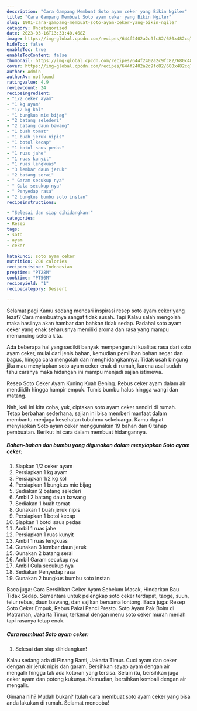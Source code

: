```yaml
---
description: "Cara Gampang Membuat Soto ayam ceker yang Bikin Ngiler"
title: "Cara Gampang Membuat Soto ayam ceker yang Bikin Ngiler"
slug: 1901-cara-gampang-membuat-soto-ayam-ceker-yang-bikin-ngiler
category: Uncategorized
date: 2023-03-16T13:33:40.468Z
image: https://img-global.cpcdn.com/recipes/644f2402a2c9fc82/680x482cq70/soto-ayam-ceker-foto-resep-utama.jpg
hideToc: false
enableToc: true
enableTocContent: false
thumbnail: https://img-global.cpcdn.com/recipes/644f2402a2c9fc82/680x482cq70/soto-ayam-ceker-foto-resep-utama.jpg
cover: https://img-global.cpcdn.com/recipes/644f2402a2c9fc82/680x482cq70/soto-ayam-ceker-foto-resep-utama.jpg
author: Admin
authorAv: notfound
ratingvalue: 4.9
reviewcount: 24
recipeingredient:
- "1/2 ceker ayam"
- "1 kg ayam"
- "1/2 kg kol"
- "1 bungkus mie bijag"
- "2 batang selederi"
- "2 batang daun bawang"
- "1 buah tomat"
- "1 buah jeruk nipis"
- "1 botol kecap"
- "1 botol saus pedas"
- "1 ruas jahe"
- "1 ruas kunyit"
- "1 ruas lengkuas"
- "3 lembar daun jeruk"
- "2 batang serai"
- " Garam secukup nya"
- " Gula secukup nya"
- " Penyedap rasa"
- "2 bungkus bumbu soto instan"
recipeinstructions:

- "Selesai dan siap dihidangkan!"
categories:
- Resep
tags:
- soto
- ayam
- ceker

katakunci: soto ayam ceker 
nutrition: 208 calories
recipecuisine: Indonesian
preptime: "PT28M"
cooktime: "PT56M"
recipeyield: "1"
recipecategory: Dessert

---
```



Selamat pagi Kamu sedang mencari inspirasi resep soto ayam ceker yang lezat? Cara membuatnya sangat tidak susah. Tapi Kalau salah mengolah maka hasilnya akan hambar dan bahkan tidak sedap. Padahal soto ayam ceker yang enak seharusnya memiliki aroma dan rasa yang mampu memancing selera kita.


Ada beberapa hal yang sedikit banyak mempengaruhi kualitas rasa dari soto ayam ceker, mulai dari jenis bahan, kemudian pemilihan bahan segar dan bagus, hingga cara mengolah dan menghidangkannya. Tidak usah bingung jika mau menyiapkan soto ayam ceker enak di rumah, karena asal sudah tahu caranya maka hidangan ini mampu menjadi sajian istimewa.

Resep Soto Ceker Ayam Kuning Kuah Bening. Rebus ceker ayam dalam air mendiidih hingga hampir empuk. Tumis bumbu halus hingga wangi dan matang.


Nah, kali ini kita coba, yuk, ciptakan soto ayam ceker sendiri di rumah. Tetap berbahan sederhana, sajian ini bisa memberi manfaat dalam membantu menjaga kesehatan tubuhmu sekeluarga. Kamu dapat menyiapkan Soto ayam ceker menggunakan 19 bahan dan 0 tahap pembuatan. Berikut ini cara dalam membuat hidangannya.

<!--inarticleads1-->

##### Bahan-bahan dan bumbu yang digunakan dalam menyiapkan Soto ayam ceker:

1. Siapkan 1/2 ceker ayam
1. Persiapkan 1 kg ayam
1. Persiapkan 1/2 kg kol
1. Persiapkan 1 bungkus mie bijag
1. Sediakan 2 batang selederi
1. Ambil 2 batang daun bawang
1. Sediakan 1 buah tomat
1. Gunakan 1 buah jeruk nipis
1. Persiapkan 1 botol kecap
1. Siapkan 1 botol saus pedas
1. Ambil 1 ruas jahe
1. Persiapkan 1 ruas kunyit
1. Ambil 1 ruas lengkuas
1. Gunakan 3 lembar daun jeruk
1. Gunakan 2 batang serai
1. Ambil  Garam secukup nya
1. Ambil  Gula secukup nya
1. Sediakan  Penyedap rasa
1. Gunakan 2 bungkus bumbu soto instan


Baca juga: Cara Bersihkan Ceker Ayam Sebelum Masak, Hindarkan Bau Tidak Sedap. Sementara untuk pelengkap soto ceker terdapat, taoge, suun, telur rebus, daun bawang, dan sajikan bersama lontong. Baca juga: Resep Soto Ceker Empuk, Rebus Pakai Panci Presto. Soto Ayam Pak Boim di Matraman, Jakarta Timur, terkenal dengan menu soto ceker murah meriah tapi rasanya tetap enak. 

<!--inarticleads2-->

##### Cara membuat Soto ayam ceker:


1. Selesai dan siap dihidangkan!

Kalau sedang ada di Pinang Ranti, Jakarta Timur. Cuci ayam dan ceker dengan air jeruk nipis dan garam. Bersihkan sayap ayam dengan air mengalir hingga tak ada kotoran yang tersisa. Selain itu, bersihkan juga ceker ayam dan potong kukunya. Kemudian, bersihkan kembali dengan air mengalir. 

Gimana nih? Mudah bukan? Itulah cara membuat soto ayam ceker yang bisa anda lakukan di rumah. Selamat mencoba!
